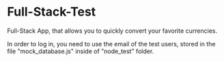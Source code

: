 # Full-Stack-Test

Full-Stack App, that allows you to quickly convert your favorite currencies.

In order to log in, you need to use the email of the test users, stored in the file "mock_database.js" inside of "node_test" folder.


